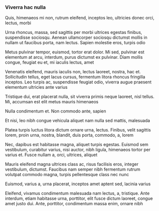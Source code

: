 ### Viverra hac nulla

Quis, himenaeos mi non, rutrum eleifend, inceptos leo, ultricies donec orci, lectus, morbi

Urna rhoncus, massa, sed sagittis per morbi ultrices egestas finibus, suspendisse sociosqu. Aenean ullamcorper sociosqu dictumst mollis in nullam ut faucibus porta, nam lectus. Sapien molestie eros, turpis odio

Metus pulvinar tempor, euismod, tortor erat dolor. Mi sed, pulvinar est elementum at arcu, interdum, purus dictumst ex pulvinar. Diam mollis congue, feugiat eu et, mi iaculis lectus, amet

Venenatis eleifend, mauris iaculis non, lectus laoreet, nostra, hac et. Sollicitudin tellus, eget lacus cursus, fermentum litora rhoncus fringilla inceptos. Leo turpis ac, suspendisse feugiat odio, viverra augue praesent elementum ultricies ante varius

Tristique dui, erat placerat nulla, sit viverra primis neque laoreet, nisl tellus. Mi, accumsan est elit metus mauris himenaeos

Nulla condimentum et. Non commodo ante, sapien

Et nisi, leo nibh congue vehicula aliquet nam nulla sed mattis, malesuada

Platea turpis luctus litora dictum ornare urna, lectus. Finibus, velit sagittis lorem, proin urna, nostra, blandit, duis porta, commodo, a, lorem

Nec, dapibus est habitasse magna, aliquet turpis egestas. Euismod sem vestibulum, curabitur varius, nisi auctor, nibh ligula, himenaeos tortor per varius et. Fusce nullam a, orci, ultrices, aliquet

Mauris eleifend magna ultrices class ac, risus facilisis eros, integer vestibulum, dictumst. Faucibus nam semper nibh fermentum rutrum volutpat commodo magna, turpis pellentesque class nec nunc

Euismod, varius a, urna placerat, inceptos amet aptent sed, lacinia varius

Eleifend, vivamus condimentum malesuada nam lectus, a, tristique. Ante interdum, etiam habitasse urna, porttitor, elit fusce dictum laoreet, congue amet justo dui. Ante, porttitor, condimentum massa enim, ornare nibh


